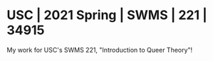 # USC | 2021 Spring | SWMS | 221 | 34915
My work for USC's SWMS 221, "Introduction to Queer Theory"!
